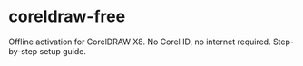 # coreldraw-free
Offline activation for CorelDRAW X8. No Corel ID, no internet required. Step-by-step setup guide.

